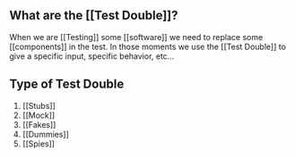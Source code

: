 
## What are the [[Test Double]]?

When we are [[Testing]] some [[software]] we need to replace some [[components]] in the test. In those moments we use the [[Test Double]] to give a specific input, specific behavior, etc...

## Type of Test Double

1. [[Stubs]]
2. [[Mock]]
3. [[Fakes]]
4. [[Dummies]]
5. [[Spies]]
